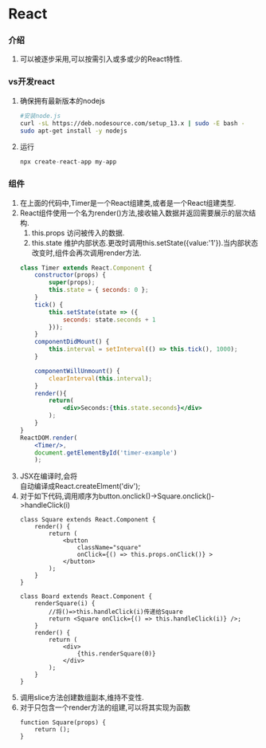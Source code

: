 # React
### 介绍
1. 可以被逐步采用,可以按需引入或多或少的React特性.
### vs开发react
1. 确保拥有最新版本的nodejs
    ```bash
    #安装node.js
    curl -sL https://deb.nodesource.com/setup_13.x | sudo -E bash -
    sudo apt-get install -y nodejs
    ```
2. 运行
    ```js
    npx create-react-app my-app
    ```
### 组件
1. 在上面的代码中,Timer是一个React组建类,或者是一个React组建类型.
2. React组件使用一个名为render()方法,接收输入数据并返回需要展示的层次结构.
   1. this.props 访问被传入的数据.
   2. this.state 维护内部状态.更改时调用this.setState({value:'1'}).当内部状态改变时,组件会再次调用render方法.
    ```jsx
    class Timer extends React.Component {  
        constructor(props) {
            super(props);
            this.state = { seconds: 0 };
        }
        tick() {
            this.setState(state => ({
                seconds: state.seconds + 1
            }));
        }
        componentDidMount() {
            this.interval = setInterval(() => this.tick(), 1000);
        }

        componentWillUnmount() {
            clearInterval(this.interval);
        }
        render(){
            return(
                <div>Seconds:{this.state.seconds}</div>
            );
        }
    }
    ReactDOM.render(
        <Timer/>,
        document.getElementById('timer-example')
        );
    ```
3. JSX在编译时,会将<div />自动编译成React.createElment('div');
4. 对于如下代码,调用顺序为button.onclick()->Square.onclick()->handleClick(i)
    ```JSX
    class Square extends React.Component {
        render() {
            return (
                <button
                    className="square"
                    onClick={() => this.props.onClick()} >
                </button>
            );
        }
    }

    class Board extends React.Component {
        renderSquare(i) {
            //将()=>this.handleClick(i)传递给Square
            return <Square onClick={() => this.handleClick(i)} />;
        }
        render() {
            return (
                <div>
                    {this.renderSquare(0)}
                </div>
            );
        }
    }
    ```
5. 调用slice方法创建数组副本,维持不变性.
6. 对于只包含一个render方法的组建,可以将其实现为函数
    ```JSX
    function Square(props) {
        return ();
    }
    ```
